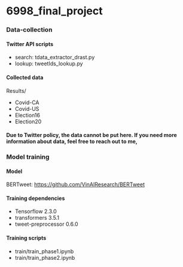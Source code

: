 # 6998_final_project

### Data-collection 
#### Twitter API scripts
* search: tdata_extractor_drast.py
* lookup: tweetIds_lookup.py
#### Collected data
Results/
* Covid-CA
* Covid-US
* Election16
* Election20

#### Due to Twitter policy, the data cannot be put here. If you need more information about data, feel free to reach out to me,

### Model training
#### Model
BERTweet: https://github.com/VinAIResearch/BERTweet

#### Training dependencies
* Tensorflow 2.3.0
* transformers 3.5.1
* tweet-preprocessor 0.6.0

#### Training scripts
* train/train_phase1.ipynb
* train/train_phase2.ipynb


